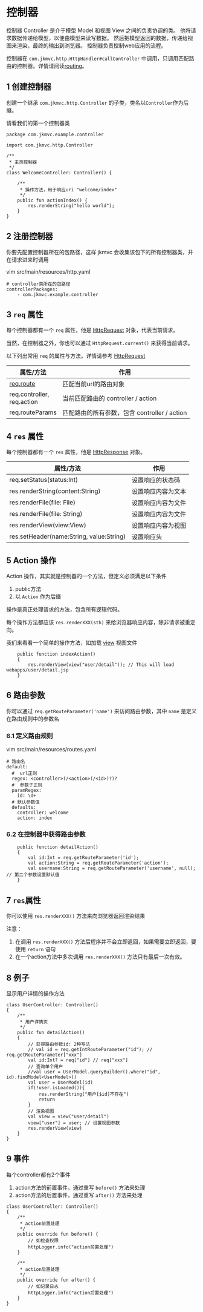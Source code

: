 # 控制器

控制器 Controller 是介于模型 Model 和视图 View 之间的负责协调的类。 他将请求数据传递给模型，以便由模型来读写数据。 然后把模型返回的数据，传递给视图来渲染，最终的输出到浏览器。 控制器负责控制web应用的流程。

控制器在 `com.jkmvc.http.HttpHandler#callController` 中调用，只调用匹配路由的控制器。详情请阅读[routing](routing.cn.md)。

## 1 创建控制器

创建一个继承 `com.jkmvc.http.Controller` 的子类，类名以`Controller`作为后缀。

请看我们的第一个控制器类

```
package com.jkmvc.example.controller

import com.jkmvc.http.Controller

/**
 * 主页控制器
 */
class WelcomeController: Controller() {

    /**
     * 操作方法，用于响应uri "welcome/index"
     */
    public fun actionIndex() {
        res.renderString("hello world");
    }
}
```

## 2 注册控制器

你要先配置控制器所在的包路径，这样 jkmvc 会收集该包下的所有控制器类，并在请求进来时调用

vim src/main/resources/http.yaml

```
# controller类所在的包路径
controllerPackages:
    - com.jkmvc.example.controller
```

## 3 `req` 属性

每个控制器都有一个 `req` 属性，他是 [HttpRequest](request.cn.md) 对象，代表当前请求。

当然，在控制器之外，你也可以通过 `HttpRequest.current()` 来获得当前请求。

以下列出常用 `req` 的属性与方法。详情请参考 [HttpRequest](request.cn.md)

属性/方法 | 作用
--- | ---
[req.route](route.cn.md) | 匹配当前url的路由对象
req.controller, <br /> req.action | 当前匹配路由的 controller / action
req.routeParams | 匹配路由的所有参数，包含 controller / action

## 4 `res` 属性

每个控制器都有一个 `res` 属性，他是 [HttpResponse](response.cn.md) 对象。

属性/方法 | 作用
--- | ---
req.setStatus(status:Int)| 设置响应的状态码
res.renderString(content:String) | 设置响应内容为文本
res.renderFile(file: File) | 设置响应内容为文件
res.renderFile(file: String) | 设置响应内容为文件
res.renderView(view:View) | 设置响应内容为视图
res.setHeader(name:String, value:String) | 设置响应头

## 5 Action 操作

Action 操作，其实就是控制器的一个方法，但定义必须满足以下条件
1. public方法
2. 以 `Action` 作为后缀

操作是真正处理请求的方法，包含所有逻辑代码。

每个操作方法都应该 `res.renderXXX(sth)` 来给浏览器响应内容，除非请求被重定向。

我们来看看一个简单的操作方法，如加载 [view](view.cn.md) 视图文件

```
	public function indexAction()
	{
		res.renderView(view("user/detail")); // This will load webapps/user/detail.jsp
	}
```

## 6 路由参数

你可以通过 `req.getRouteParameter('name')` 来访问路由参数，其中 `name` 是定义在路由规则中的参数名

### 6.1 定义路由规则

vim src/main/resources/routes.yaml

```
# 路由名
default:
  #  url正则
  regex: <controller>(/<action>(/<id>)?)?
  #  参数子正则
  paramRegex:
    id: \d+
  # 默认参数值
  defaults:
    controller: welcome
    action: index
```

### 6.2 在控制器中获得路由参数

```
	public function detailAction()
	{
		val id:Int = req.getRouteParameter('id');
		val action:String = req.getRouteParameter('action');
		val username:String = req.getRouteParameter('username', null); // 第二个参数设置默认值
	}
```

## 7 `res`属性

你可以使用 `res.renderXXX()` 方法来向浏览器返回渲染结果

注意：

1. 在调用 `res.renderXXX()` 方法后程序并不会立即返回，如果需要立即返回，要使用 `return` 语句
2. 在一个action方法中多次调用 `res.renderXXX()` 方法只有最后一次有效。


## 8 例子

显示用户详情的操作方法

```
class UserController: Controller()
{
    /**
     * 用户详情页
     */
    public fun detailAction()
    {
        // 获得路由参数id: 2种写法
        // val id = req.getIntRouteParameter("id"); // req.getRouteParameter["xxx"]
        val id:Int? = req["id"] // req["xxx"]
        // 查询单个用户
        //val user = UserModel.queryBuilder().where("id", id).findModel<UserModel>()
        val user = UserModel(id)
        if(!user.isLoaded()){
            res.renderString("用户[$id]不存在")
            return
        }
        // 渲染视图
        val view = view("user/detail")
        view["user"] = user; // 设置视图参数
        res.renderView(view)
    }
}
```

## 9 事件

每个controller都有2个事件

1. action方法的前置事件，通过重写 `before()` 方法来处理
2. action方法的后置事件，通过重写 `after()` 方法来处理

```
class UserController: Controller()
{
    /**
     * action前置处理
     */
    public override fun before() {
        // 如检查权限
        httpLogger.info("action前置处理")
    }

    /**
     * action后置处理
     */
    public override fun after() {
        // 如记录日志
        httpLogger.info("action后置处理")
    }
}
```
